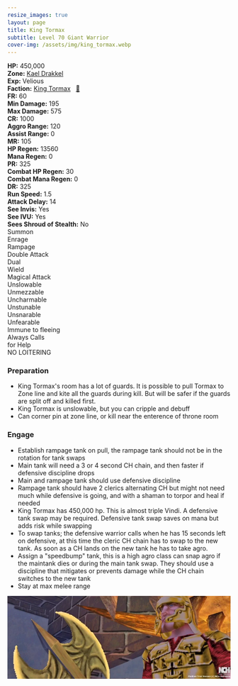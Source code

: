 ```yaml
---
resize_images: true
layout: page
title: King Tormax
subtitle: Level 70 Giant Warrior
cover-img: /assets/img/king_tormax.webp
---
```


<div class="info-section">
<div class="info-item"><strong>HP:</strong> 450,000</div>
<div class="info-item"><strong>Zone:</strong> <a href="https://www.pqdi.cc/zone/113" target="_blank">Kael Drakkel</a></div>
<div class="info-item"><strong>Exp:</strong> Velious</div>
<div class="info-item"><strong>Faction:</strong> <a href="https://www.pqdi.cc/faction/429" target="_blank">King Tormax</a>&nbsp;&nbsp;&nbsp;<a href="https://www.pqdi.cc/npc/113215" target="_blank" title="View NPC on PQDI">🔗</a></div>
</div>

<div class="stats-grid">
<div class="stats-row">
<div class="stats-cell"><strong>FR:</strong> 60</div>
<div class="stats-cell"><strong>Min Damage:</strong> 195</div>
<div class="stats-cell"><strong>Max Damage:</strong> 575</div>
</div>
<div class="stats-row">
<div class="stats-cell"><strong>CR:</strong> 1000</div>
<div class="stats-cell"><strong>Aggro Range:</strong> 120</div>
<div class="stats-cell"><strong>Assist Range:</strong> 0</div>
</div>
<div class="stats-row">
<div class="stats-cell"><strong>MR:</strong> 105</div>
<div class="stats-cell"><strong>HP Regen:</strong> 13560</div>
<div class="stats-cell"><strong>Mana Regen:</strong> 0</div>
</div>
<div class="stats-row">
<div class="stats-cell"><strong>PR:</strong> 325</div>
<div class="stats-cell"><strong>Combat HP Regen:</strong> 30</div>
<div class="stats-cell"><strong>Combat Mana Regen:</strong> 0</div>
</div>
<div class="stats-row">
<div class="stats-cell"><strong>DR:</strong> 325</div>
<div class="stats-cell"><strong>Run Speed:</strong> 1.5</div>
<div class="stats-cell"><strong>Attack Delay:</strong> 14</div>
</div>
<div class="stats-row">
<div class="stats-cell"><strong>See Invis:</strong> Yes</div>
<div class="stats-cell"><strong>See IVU:</strong> Yes</div>
<div class="stats-cell"><strong>Sees Shroud of Stealth:</strong> No</div>
</div>
</div>

<div class="ability-grid">
<div class="ability-cell">Summon</div>
<div class="ability-cell">Enrage</div>
<div class="ability-cell">Rampage</div>
<div class="ability-cell">Double Attack</div>
<div class="ability-cell">Dual</div>
<div class="ability-cell">Wield</div>
<div class="ability-cell">Magical Attack</div>
<div class="ability-cell">Unslowable</div>
<div class="ability-cell">Unmezzable</div>
<div class="ability-cell">Uncharmable</div>
<div class="ability-cell">Unstunable</div>
<div class="ability-cell">Unsnarable</div>
<div class="ability-cell">Unfearable</div>
<div class="ability-cell">Immune to fleeing</div>
<div class="ability-cell">Always Calls</div>
<div class="ability-cell">for Help</div>
<div class="ability-cell">NO LOITERING</div>
</div>

### Preparation
 - King Tormax's room has a lot of guards. It is possible to pull Tormax to Zone line and kite all the guards during kill. But will be safer if the guards are split off and killed first.
 - King Tormax is unslowable, but you can cripple and debuff
 - Can corner pin at zone line, or kill near the enterence of throne room
### Engage
 - Establish rampage tank on pull, the rampage tank should not be in the rotation for tank swaps
 - Main tank will need a 3 or 4 second CH chain, and then faster if defensive discipline drops
 - Main and rampage tank should use defensive discipline
 - Rampage tank should have 2 clerics alternating CH but might not need much while defensive is going, and with a shaman to torpor and heal if needed
 - King Tormax has 450,000 hp. This is almost triple Vindi. A defensive tank swap may be required. Defensive tank swap saves on mana but adds risk while swapping 
 - To swap tanks; the defensive warrior calls when he has 15 seconds left on defensive, at this time the cleric CH chain has to swap to the new tank. As soon as a CH lands on the new tank he has to take agro.
 - Assign a "speedbump" tank, this is a high agro class can snap agro if the maintank dies or during the main tank swap. They should use a discipline that mitigates or prevents damage while the CH chain switches to the new tank
 - Stay at max melee range

![king_tormax](/assets/img/king_tormax.gif)
